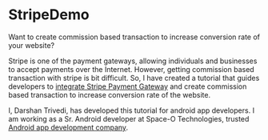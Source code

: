# StripeDemo
Want to create commission based transaction to increase conversion rate of your website?

Stripe is one of the payment gateways, allowing individuals and businesses to accept payments over the Internet. However, getting commission based transaction with stripe is bit difficult. So, I have created a tutorial that guides developers to [integrate Stripe Payment Gateway](https://www.spaceotechnologies.com/integrate-stripe-payment-gateway-android-app-create-commission-based-transaction/) and create commission based transaction to increase conversion rate of the website.

I, Darshan Trivedi, has developed this tutorial for android app developers. I am working as a Sr. Android developer at Space-O Technologies, trusted [Android app development company](http://www.spaceotechnologies.com/android-app-development/).
